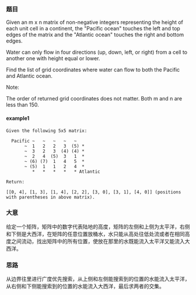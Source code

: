 ### 题目
Given an m x n matrix of non-negative integers representing the height of each unit cell in a continent, the "Pacific ocean" touches the left and top edges of the matrix and the "Atlantic ocean" touches the right and bottom edges.

Water can only flow in four directions (up, down, left, or right) from a cell to another one with height equal or lower.

Find the list of grid coordinates where water can flow to both the Pacific and Atlantic ocean.

Note:

The order of returned grid coordinates does not matter.
Both m and n are less than 150.

#### example1
```
Given the following 5x5 matrix:

  Pacific ~   ~   ~   ~   ~ 
       ~  1   2   2   3  (5) *
       ~  3   2   3  (4) (4) *
       ~  2   4  (5)  3   1  *
       ~ (6) (7)  1   4   5  *
       ~ (5)  1   1   2   4  *
          *   *   *   *   * Atlantic

Return:

[[0, 4], [1, 3], [1, 4], [2, 2], [3, 0], [3, 1], [4, 0]] (positions with parentheses in above matrix).
```

### 大意
给定一个矩阵，矩阵中的数字代表陆地的高度，矩阵的左侧和上侧为太平洋，右侧和下侧是大西洋，在矩阵的任意位置放桶水，水只能从高处往低处流或者在相同高度之间流动，找出矩阵中的所有位置，使放在那里的水既能流入太平洋又能流入大西洋。

### 思路
从边界往里进行广度优先搜索，从上侧和左侧能搜索到的位置的水能流入太平洋，从右侧和下侧能搜索到的位置的水能流入大西洋，最后求两者的交集。

